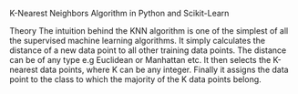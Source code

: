 K-Nearest Neighbors Algorithm in Python and Scikit-Learn

Theory
The intuition behind the KNN algorithm is one of the simplest of all the supervised machine learning algorithms. It simply calculates the distance of a new data point to all other training data points. 
The distance can be of any type e.g Euclidean or Manhattan etc. It then selects the K-nearest data points, where K can be any integer. 
Finally it assigns the data point to the class to which the majority of the K data points belong.
